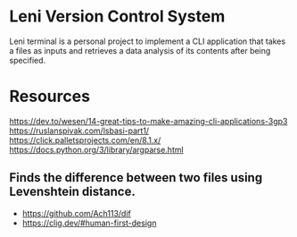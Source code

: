 # Leni Version Control System

Leni terminal is a personal project to implement a CLI application that takes a files as 
inputs and retrieves a data analysis of its contents after being specified.

# Resources

https://dev.to/wesen/14-great-tips-to-make-amazing-cli-applications-3gp3
https://ruslanspivak.com/lsbasi-part1/
https://click.palletsprojects.com/en/8.1.x/
https://docs.python.org/3/library/argparse.html


## Finds the difference between two files using Levenshtein distance.

- https://github.com/Ach113/dif
- https://clig.dev/#human-first-design
